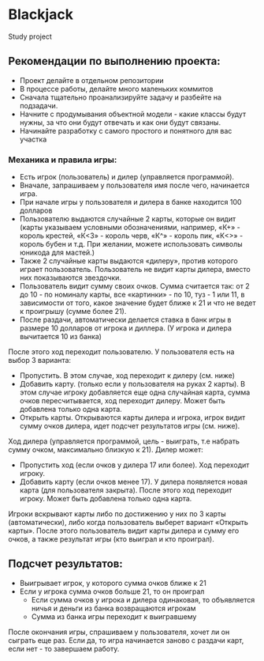 # Blackjack

Study project

## Рекомендации по выполнению проекта:

* Проект делайте в отдельном репозитории
* В процессе работы, делайте много маленьких коммитов
* Сначала тщательно проанализируйте задачу и разбейте на подзадачи.
* Начните с продумывания объектной модели - какие классы будут нужны, за что они будут отвечать и как они будут связаны.
* Начинайте разработку с самого простого и понятного для вас участка
 
### Механика и правила игры:

* Есть игрок (пользователь) и дилер (управляется программой).
* Вначале, запрашиваем у пользователя имя после чего, начинается игра.
* При начале игры у пользователя и дилера в банке находится 100 долларов
* Пользователю выдаются случайные 2 карты, которые он видит (карты указываем условными обозначениями, например, 
«К+» - король крестей, «К<3» - король черв, «К^» - король пик, «К<>» - король бубен и т.д. При желании, можете использовать символы юникода для мастей.)
* Также 2 случайные карты выдаются «дилеру», против которого играет пользователь. Пользователь не видит карты дилера, вместо них показываются звездочки.
* Пользователь видит сумму своих очков. Сумма считается так: от 2 до 10 - по номиналу карты, все «картинки» - по 10, туз - 1 или 11, 
в зависимости от того, какое значение будет ближе к 21 и что не ведет к проигрышу (сумме более 21).
* После раздачи, автоматически делается ставка в банк игры в размере 10 долларов от игрока и диллера. (У игрока и дилера вычитается 10 из банка)
 
После этого ход переходит пользователю. У пользователя есть на выбор 3 варианта:
 * Пропустить. В этом случае, ход переходит к дилеру (см. ниже)
 * Добавить карту. (только если у пользователя на руках 2 карты). В этом случае игроку добавляется еще одна случайная карта, сумма очков пересчитывается, ход переходит дилеру. Может быть добавлена только одна карта. 
 * Открыть карты. Открываются карты дилера и игрока, игрок видит сумму очков дилера, идет подсчет результатов игры (см. ниже).
 
Ход дилера (управляется программой, цель - выиграть, т.е набрать сумму очком, максимально близкую к 21). Дилер может:
  * Пропустить ход (если очков у дилера 17 или более). Ход переходит игроку. 
  * Добавить карту (если очков менее 17). У дилера появляется новая карта (для пользователя закрыта). После этого ход переходит игроку. Может быть добавлена только одна карта.
  
Игроки вскрывают карты либо по достижению у них по 3 карты (автоматически), либо когда пользователь выберет вариант «Открыть карты». После этого пользователь видит карты дилера и сумму его очков, а также результат игры (кто выиграл и кто проиграл).

## Подсчет результатов:

 * Выигрывает игрок, у которого сумма очков ближе к 21
 * Если у игрока сумма очков больше 21, то он проиграл
   * Если сумма очков у игрока и дилера одинаковая, то объявляется ничья и деньги из банка возвращаются игрокам
   * Сумма из банка игры переходит к выигравшему
             
После окончания игры, спрашиваем у пользователя, хочет ли он сыграть еще раз. 
Если да, то игра начинается заново с раздачи карт, если нет - то завершаем работу.



